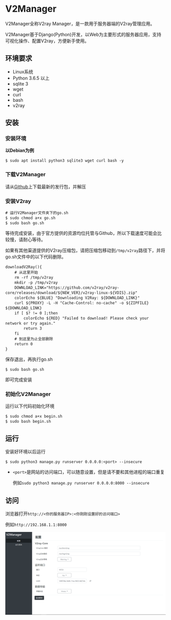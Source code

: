 # V2Manager

V2Manager全称V2ray Manager，是一款用于服务器端的V2ray管理应用。

V2Manager基于Django(Python)开发，以Web为主要形式的服务器应用，支持可视化操作、配置V2ray，方便新手使用。

## 环境要求

- Linux系统
- Python 3.6.5 以上
- sqlite 3
- wget
- curl
- bash
- v2ray

## 安装

### 安装环境

**以Debian为例**

```shell
$ sudo apt install python3 sqlite3 wget curl bash -y
```

### 下载V2Manager

请从[Github](https://github.com/Dreammer12138/V2Manager/releases)上下载最新的发行包，并解压

### 安装V2ray

```shell
# 运行V2Manager文件夹下的go.sh
$ sudo chmod a+x go.sh
$ sudo bash go.sh
```

等待完成安装，由于官方提供的资源均位托管与Github，所以下载速度可能会比较慢，请耐心等待。

如果有其他渠道提供的V2ray压缩包，请把压缩包移动到`/tmp/v2ray`路径下，并将go.sh文件中的以下代码删除。

```shell
downloadV2Ray(){
	# 从这里开始
    rm -rf /tmp/v2ray
    mkdir -p /tmp/v2ray
    DOWNLOAD_LINK="https://github.com/v2ray/v2ray-core/releases/download/${NEW_VER}/v2ray-linux-${VDIS}.zip"
    colorEcho ${BLUE} "Downloading V2Ray: ${DOWNLOAD_LINK}"
    curl ${PROXY} -L -H "Cache-Control: no-cache" -o ${ZIPFILE} ${DOWNLOAD_LINK}
    if [ $? != 0 ];then
        colorEcho ${RED} "Failed to download! Please check your network or try again."
        return 3
    fi
    # 到这里为止全部删除
    return 0
}
```

保存退出，再执行go.sh

```shell
$ sudo bash go.sh
```

即可完成安装

### 初始化V2Manager

运行以下代码初始化环境

```shell
$ sudo chmod a+x begin.sh
$ sudo bash begin.sh
```

## 运行

安装好环境以后运行

```shell
$ sudo python3 manage.py runserver 0.0.0.0:<port> --insecure
```

- `<port>`是网站的访问端口，可以随意设置，但是请不要和其他进程的端口重复

  例如`sudo python3 manage.py runserver 0.0.0.0:8000 --insecure`

## 访问

浏览器打开`http://<你的服务器IP>:<你刚刚设置好的访问端口>`

例如`http://192.168.1.1:8000`

![result](/doc/img/result.png)